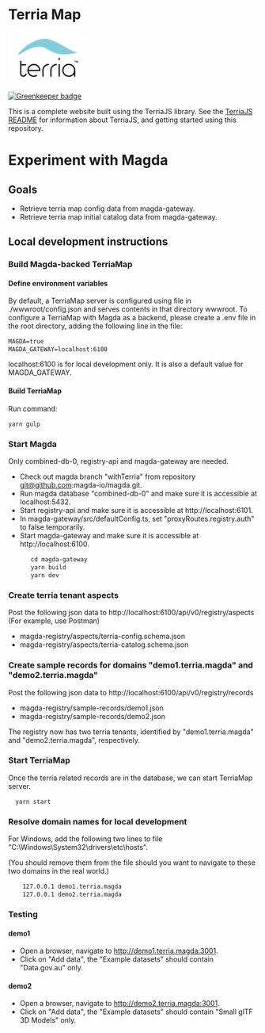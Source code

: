 Terria Map
==========

![Terria logo](terria-logo.png "Terria logo")

[![Greenkeeper badge](https://badges.greenkeeper.io/TerriaJS/TerriaMap.svg)](https://greenkeeper.io/)

This is a complete website built using the TerriaJS library. See the [TerriaJS README](https://github.com/TerriaJS/TerriaJS) for information about TerriaJS, and getting started using this repository.

# Experiment with Magda
## Goals
* Retrieve terria map config data from magda-gateway.
* Retrieve terria map initial catalog data from magda-gateway.

## Local development instructions
### Build Magda-backed TerriaMap
#### Define environment variables
By default, a TerriaMap server is configured using file in ./wwwroot/config.json and serves contents in that directory wwwroot.
To configure a TerriaMap with Magda as a backend, please create a .env file in the root directory, adding the following line in the file:
```
MAGDA=true
MAGDA_GATEWAY=localhost:6100
```
localhost:6100 is for local development only. It is also a default value for MAGDA_GATEWAY.

#### Build TerriaMap
Run command:
```
yarn gulp
```

### Start Magda
Only combined-db-0, registry-api and magda-gateway are needed.
* Check out magda branch "withTerria" from repository git@github.com:magda-io/magda.git.
* Run magda database "combined-db-0" and make sure it is accessible at localhost:5432.
* Start registry-api and make sure it is accessible at http://localhost:6101.
* In magda-gateway/src/defaultConfig.ts, set "proxyRoutes.registry.auth" to false temporarily. 
* Start magda-gateway and make sure it is accessible at http://localhost:6100.
  ```
     cd magda-gateway
     yarn build
     yarn dev
  ```
### Create terria tenant aspects
Post the following json data to http://localhost:6100/api/v0/registry/aspects (For example, use Postman)
* magda-registry/aspects/terria-config.schema.json
* magda-registry/aspects/terria-catalog.schema.json

### Create sample records for domains "demo1.terria.magda" and "demo2.terria.magda"
Post the following json data to http://localhost:6100/api/v0/registry/records
* magda-registry/sample-records/demo1.json
* magda-registry/sample-records/demo2.json

The registry now has two terria tenants, identified by "demo1.terria.magda" and "demo2.terria.magda", respectively.

### Start TerriaMap
Once the terria related records are in the database, we can start TerriaMap server.
  ```
    yarn start
  ```

### Resolve domain names for local development
For Windows, add the following two lines to file "C:\Windows\System32\drivers\etc\hosts". 

(You should remove
them from the file should you want to navigate to these two domains in the real world.)
```
    127.0.0.1 demo1.terria.magda
    127.0.0.1 demo2.terria.magda
```
### Testing
#### demo1
* Open a browser, navigate to http://demo1.terria.magda:3001.
* Click on "Add data", the "Example datasets" should contain "Data.gov.au" only.

#### demo2
* Open a browser, navigate to http://demo2.terria.magda:3001.
* Click on "Add data", the "Example datasets" should contain "Small glTF 3D Models" only.
